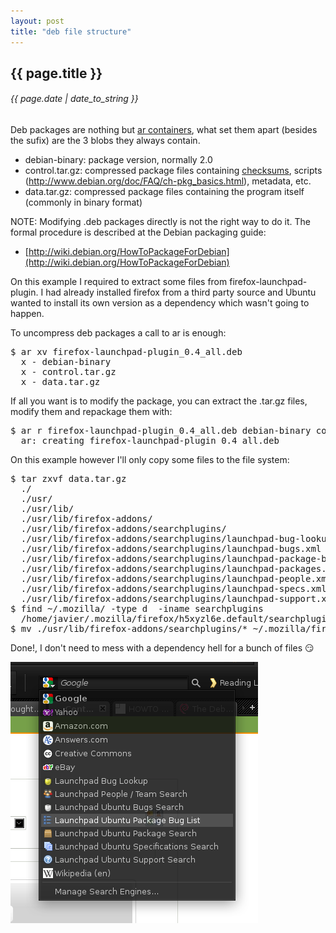 ```yaml
---
layout: post
title: "deb file structure"
---
```


## {{ page.title }}

###### {{ page.date | date_to_string }}

Deb packages are nothing but [ar containers](http://en.wikipedia.org/wiki/Ar_%28Unix%29), what set them apart (besides the sufix) are the 3 blobs they always contain.

- debian-binary: package version, normally 2.0
- control.tar.gz: compressed package files containing [checksums](http://en.wikipedia.org/wiki/Cryptographic_hash_function), scripts (http://www.debian.org/doc/FAQ/ch-pkg_basics.html), metadata, etc.
- data.tar.gz: compressed package files containing the program itself (commonly in binary format)

NOTE: Modifying .deb packages directly is not the right way to do it. The formal procedure is described at the Debian packaging guide:

- [http://wiki.debian.org/HowToPackageForDebian](http://wiki.debian.org/HowToPackageForDebian)

On this example I required to extract some files from firefox-launchpad-plugin. I had already installed firefox from a third party source and Ubuntu wanted to install its own version as a dependency which wasn't going to happen.

To uncompress deb packages a call to ar is enough:

<pre class="sh_sh">
$ ar xv firefox-launchpad-plugin_0.4_all.deb
  x - debian-binary
  x - control.tar.gz
  x - data.tar.gz
</pre>

If all you want is to modify the package, you can extract the .tar.gz files, modify them and repackage them with:

<pre class="sh_sh">
$ ar r firefox-launchpad-plugin_0.4_all.deb debian-binary control.tar.gz data.tar.gz
  ar: creating firefox-launchpad-plugin_0.4_all.deb
</pre>

On this example however I'll only copy some files to the file system:

<pre class="sh_sh">
$ tar zxvf data.tar.gz
  ./
  ./usr/
  ./usr/lib/
  ./usr/lib/firefox-addons/
  ./usr/lib/firefox-addons/searchplugins/
  ./usr/lib/firefox-addons/searchplugins/launchpad-bug-lookup.xml
  ./usr/lib/firefox-addons/searchplugins/launchpad-bugs.xml
  ./usr/lib/firefox-addons/searchplugins/launchpad-package-bugs.xml
  ./usr/lib/firefox-addons/searchplugins/launchpad-packages.xml
  ./usr/lib/firefox-addons/searchplugins/launchpad-people.xml
  ./usr/lib/firefox-addons/searchplugins/launchpad-specs.xml
  ./usr/lib/firefox-addons/searchplugins/launchpad-support.xml
$ find ~/.mozilla/ -type d  -iname searchplugins
  /home/javier/.mozilla/firefox/h5xyzl6e.default/searchplugins
$ mv ./usr/lib/firefox-addons/searchplugins/* ~/.mozilla/firefox/h5xyzl6e.default/searchplugins/
</pre>

Done!, I don't need to mess with a dependency hell for a bunch of files &#128527;

**[![](/assets/img/34.png)](/assets/img/34.png)**
